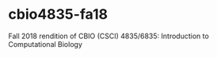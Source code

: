# cbio4835-fa18
Fall 2018 rendition of CBIO (CSCI) 4835/6835: Introduction to Computational Biology
